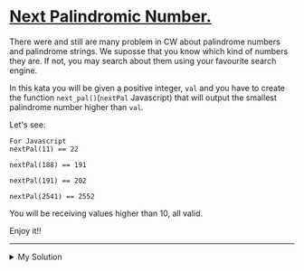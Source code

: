 # [Next Palindromic Number.](https://www.codewars.com/kata/56a6ce697c05fb4667000029)

There were and still are many problem in CW about palindrome numbers and palindrome strings. We suposse that you know
which kind of numbers they are. If not, you may search about them using your favourite search engine.

In this kata you will be given a positive integer, `val` and you have to create the function `next_pal()`(`nextPal`
Javascript) that will output the smallest palindrome number higher than `val`.

Let's see:

    For Javascript
    nextPal(11) == 22

    nextPal(188) == 191

    nextPal(191) == 202

    nextPal(2541) == 2552

You will be receiving values higher than 10, all valid.

Enjoy it!!

---

<details><summary>My Solution</summary>

```js
function nextPal(val) {
  let nextPalindrome = val + 1;
  while (
    nextPalindrome.toString() !==
    [...nextPalindrome.toString()].reverse().join("")
  ) {
    nextPalindrome++;
  }
  return nextPalindrome;
}
```

</details>
